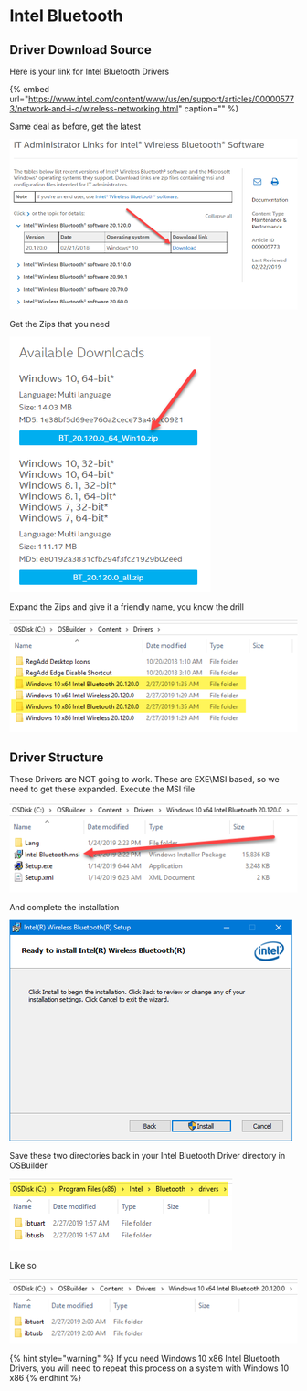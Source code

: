 # Intel Bluetooth

## Driver Download Source

Here is your link for Intel Bluetooth Drivers

{% embed url="https://www.intel.com/content/www/us/en/support/articles/000005773/network-and-i-o/wireless-networking.html" caption="" %}

Same deal as before, get the latest

![](../../../.gitbook/assets/image%20%2832%29.png)

Get the Zips that you need

![](../../../.gitbook/assets/image%20%28106%29.png)

Expand the Zips and give it a friendly name, you know the drill

![](../../../.gitbook/assets/image%20%28109%29.png)

## Driver Structure

These Drivers are NOT going to work. These are EXE\MSI based, so we need to get these expanded. Execute the MSI file

![](../../../.gitbook/assets/image%20%2859%29.png)

And complete the installation

![](../../../.gitbook/assets/image%20%2840%29.png)

Save these two directories back in your Intel Bluetooth Driver directory in OSBuilder

![](../../../.gitbook/assets/image%20%2876%29.png)

Like so

![](../../../.gitbook/assets/image%20%28115%29.png)

{% hint style="warning" %}
If you need Windows 10 x86 Intel Bluetooth Drivers, you will need to repeat this process on a system with Windows 10 x86
{% endhint %}


